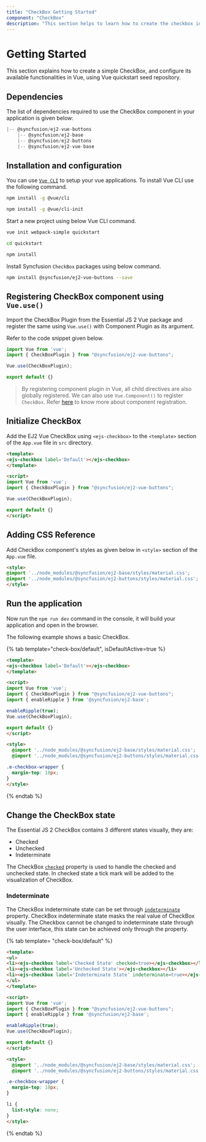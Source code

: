 ```yaml
---
title: "CheckBox Getting Started"
component: "CheckBox"
description: "This section helps to learn how to create the checkbox in Vue application with its basic features in step-by-step procedure."
---
```


# Getting Started

This section explains how to create a simple CheckBox, and configure its available functionalities in Vue, using Vue quickstart seed repository.

## Dependencies

The list of dependencies required to use the CheckBox component in your application is given below:

```js
|-- @syncfusion/ej2-vue-buttons
    |-- @syncfusion/ej2-base
    |-- @syncfusion/ej2-buttons
    |-- @syncfusion/ej2-vue-base
```

## Installation and configuration

You can use [`Vue CLI`](https://github.com/vuejs/vue-cli) to setup your vue applications.
To install Vue CLI use the following command.

```bash
npm install -g @vue/cli

npm install -g @vue/cli-init
```

Start a new project using below Vue CLI command.

```bash
vue init webpack-simple quickstart

cd quickstart

npm install

```

Install Syncfusion `CheckBox` packages using below command.

```bash
npm install @syncfusion/ej2-vue-buttons --save
```

## Registering CheckBox component using `Vue.use()`

Import the CheckBox Plugin from the Essential JS 2 Vue package and register the same using `Vue.use()` with Component Plugin as its argument.

Refer to the code snippet given below.

```javascript
import Vue from 'vue';
import { CheckBoxPlugin } from "@syncfusion/ej2-vue-buttons";

Vue.use(CheckBoxPlugin);

export default {}
```

> By registering component plugin in Vue, all child directives are also globally registered.
We can also use `Vue.Component()` to register `CheckBox`.
Refer [here](https://ej2.syncfusion.com/vue/documentation/base/getting-started/#registering-vue-component) to know more about component registration.

## Initialize CheckBox

Add the EJ2 Vue CheckBox using `<ejs-checkbox>` to the `<template>` section of the `App.vue` file in `src` directory.

```html
<template>
<ejs-checkbox label='Default'></ejs-checkbox>
</template>

<script>
import Vue from 'vue';
import { CheckBoxPlugin } from "@syncfusion/ej2-vue-buttons";

Vue.use(CheckBoxPlugin);

export default {}
</script>
```

## Adding CSS Reference

Add CheckBox component's styles as given below in `<style>` section of the `App.vue` file.

```html
<style>
@import '../node_modules/@syncfusion/ej2-base/styles/material.css';
@import '../node_modules/@syncfusion/ej2-buttons/styles/material.css';
</style>
```

## Run the application

Now run the `npm run dev` command in the console, it will build your application and open in the browser.

The following example shows a basic CheckBox.

{% tab template="check-box/default", isDefaultActive=true %}

```html
<template>
<ejs-checkbox label='Default'></ejs-checkbox>
</template>

<script>
import Vue from 'vue';
import { CheckBoxPlugin } from "@syncfusion/ej2-vue-buttons";
import { enableRipple } from '@syncfusion/ej2-base';

enableRipple(true);
Vue.use(CheckBoxPlugin);

export default {}
</script>

<style>
  @import '../node_modules/@syncfusion/ej2-base/styles/material.css';
  @import '../node_modules/@syncfusion/ej2-buttons/styles/material.css';

.e-checkbox-wrapper {
  margin-top: 18px;
}
</style>
```

{% endtab %}

## Change the CheckBox state

The Essential JS 2 CheckBox contains 3 different states visually, they are:
* Checked
* Unchecked
* Indeterminate

The CheckBox [`checked`](../api/check-box#checked) property is used to handle the checked and unchecked state.
In checked state a tick mark will be added to the visualization of CheckBox.

### Indeterminate

The CheckBox indeterminate state can be set through [`indeterminate`](../api/check-box#indeterminate) property.
CheckBox indeterminate state masks the real value of CheckBox visually.
The Checkbox cannot be changed to indeterminate state through the user interface,
this state can be achieved only through the property.

{% tab template= "check-box/default" %}

```html
<template>
<ul>
<li><ejs-checkbox label='Checked State' checked=true></ejs-checkbox></li>
<li><ejs-checkbox label='Unchecked State'></ejs-checkbox></li>
<li><ejs-checkbox label='Indeterminate State' indeterminate=true></ejs-checkbox></li>
</ul>
</template>

<script>
import Vue from 'vue';
import { CheckBoxPlugin } from "@syncfusion/ej2-vue-buttons";
import { enableRipple } from '@syncfusion/ej2-base';

enableRipple(true);
Vue.use(CheckBoxPlugin);

export default {}
</script>

<style>
  @import '../node_modules/@syncfusion/ej2-base/styles/material.css';
  @import '../node_modules/@syncfusion/ej2-buttons/styles/material.css';

.e-checkbox-wrapper {
  margin-top: 18px;
}

li {
  list-style: none;
}
</style>
```

{% endtab %}